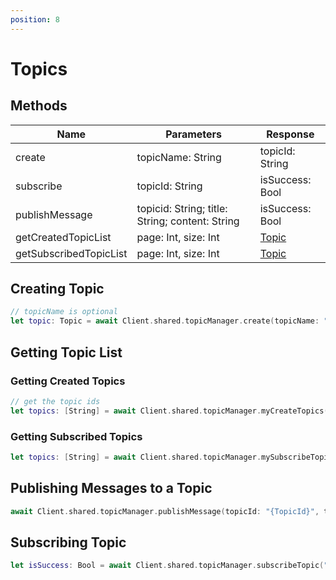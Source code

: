 ```yaml
---
position: 8
---
```


# Topics

## Methods
| Name | Parameters  | Response |
| --- | --- | --- |
| create | topicName: String | topicId: String |
| subscribe | topicId: String | isSuccess: Bool  |
| publishMessage | topicid: String; title: String; content: String | isSuccess: Bool  |
| getCreatedTopicList | page: Int, size: Int | [Topic](/docs/Web3MQ-SDK/Swift-SDK/Structs/###Topic) |
| getSubscribedTopicList | page: Int, size: Int  | [Topic](/docs/Web3MQ-SDK/Swift-SDK/Structs/###Topic) |

## Creating Topic

```swift
// topicName is optional 
let topic: Topic = await Client.shared.topicManager.create(topicName: "{topic_name}")
```

## Getting Topic List

### Getting Created Topics

```swift
// get the topic ids 
let topics: [String] = await Client.shared.topicManager.myCreateTopics(page: Int, size: Int)
```

### Getting **Subscribed Topics**

```swift
let topics: [String] = await Client.shared.topicManager.mySubscribeTopics(page: Int, size: Int)
```

## Publishing Messages to a Topic

```swift
await Client.shared.topicManager.publishMessage(topicId: "{TopicId}", title: "{title}", content: "{content}")
```

## **Subscribing Topic**

```swift
let isSuccess: Bool = await Client.shared.topicManager.subscribeTopic("{TopicId}")
```
